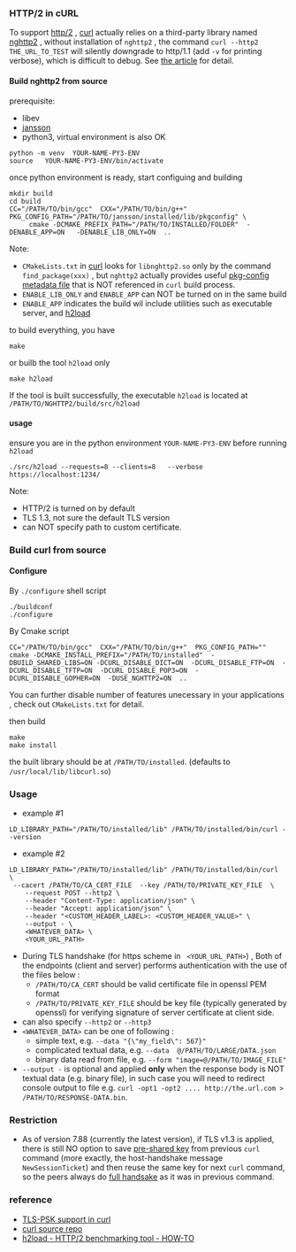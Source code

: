 ### HTTP/2 in cURL
To support [http/2](https://datatracker.ietf.org/doc/html/rfc7540) , [curl](https://github.com/curl/curl) actually relies on a third-party library named [nghttp2](https://github.com/nghttp2/nghttp2) , without installation of `nghttp2` , the command `curl --http2 THE_URL_TO_TEST` will silently downgrade to http/1.1 (add `-v` for printing verbose), which is difficult to debug. See [the article](https://curl.se/docs/http2.html) for detail.

#### Build nghttp2 from source
prerequisite:
- libev
- [jansson](https://github.com/akheron/jansson)
- python3, virtual environment is also OK
```shell
python -m venv  YOUR-NAME-PY3-ENV
source   YOUR-NAME-PY3-ENV/bin/activate
```
once python environment is ready, start configuing and building
```
mkdir build
cd build
CC="/PATH/TO/bin/gcc"  CXX="/PATH/TO/bin/g++"  PKG_CONFIG_PATH="/PATH/TO/jansson/installed/lib/pkgconfig" \
     cmake -DCMAKE_PREFIX_PATH="/PATH/TO/INSTALLED/FOLDER"  -DENABLE_APP=ON   -DENABLE_LIB_ONLY=ON  ..

```
Note:
- `CMakeLists.txt` in [curl](https://github.com/curl/curl) looks for `libnghttp2.so` only by the command `find_package(xxx)` , but `nghttp2` actually provides useful [pkg-config metadata file](https://en.wikipedia.org/wiki/Pkg-config) that is NOT referenced in `curl` build process.
- `ENABLE_LIB_ONLY` and `ENABLE_APP` can NOT be turned on in the same build
- `ENABLE_APP` indicates the build wil include utilities such as executable server, and [h2load](https://nghttp2.org/documentation/h2load-howto.html)

to build everything, you have
```
make
```
or builb the tool `h2load` only
```
make h2load
```
If the tool is built successfully, the executable `h2load` is located at `/PATH/TO/NGHTTP2/build/src/h2load`

#### usage
ensure you are in the python environment `YOUR-NAME-PY3-ENV` before running `h2load`
```
./src/h2load --requests=8 --clients=8   --verbose  https://localhost:1234/
```
Note:
- HTTP/2 is turned on by default
- TLS 1.3, not sure the default TLS version
- can NOT specify path to custom certificate.

### Build curl from source
#### Configure
By `./configure` shell script
```
./buildconf
./configure
```
By Cmake script
```
CC="/PATH/TO/bin/gcc"  CXX="/PATH/TO/bin/g++"  PKG_CONFIG_PATH=""  cmake -DCMAKE_INSTALL_PREFIX="/PATH/TO/installed"  -DBUILD_SHARED_LIBS=ON -DCURL_DISABLE_DICT=ON  -DCURL_DISABLE_FTP=ON  -DCURL_DISABLE_TFTP=ON  -DCURL_DISABLE_POP3=ON  -DCURL_DISABLE_GOPHER=ON  -DUSE_NGHTTP2=ON  ..
```
You can further disable number of features unecessary in your applications , check out `CMakeLists.txt` for detail.

then build
```
make
make install
```
the built library should be at `/PATH/TO/installed`. (defaults to `/usr/local/lib/libcurl.so`)


### Usage
* example #1
```
LD_LIBRARY_PATH="/PATH/TO/installed/lib" /PATH/TO/installed/bin/curl --version
```

* example #2
```
LD_LIBRARY_PATH="/PATH/TO/installed/lib" /PATH/TO/installed/bin/curl  \
 --cacert /PATH/TO/CA_CERT_FILE  --key /PATH/TO/PRIVATE_KEY_FILE  \
    --request POST --http2 \
    --header "Content-Type: application/json" \
    --header "Accept: application/json" \
    --header "<CUSTOM_HEADER_LABEL>: <CUSTOM_HEADER_VALUE>" \
    --output - \
    <WHATEVER_DATA> \
    <YOUR_URL_PATH>
```

* During TLS handshake (for https scheme in ` <YOUR_URL_PATH>`) , Both of the endpoints (client and server) performs authentication with the use of the files below :
  * `/PATH/TO/CA_CERT` should be valid certificate file in openssl PEM format
  * `/PATH/TO/PRIVATE_KEY_FILE` should be key file (typically generated by openssl) for verifying signature of server certificate at client side.
* can also specify `--http2` or `--http3`
* `<WHATEVER_DATA>` can be one of following :
  * simple text, e.g. `--data "{\"my_field\": 567}"`
  * complicated textual data, e.g. `--data  @/PATH/TO/LARGE/DATA.json`
  * binary data read from file, e.g. `--form "image=@/PATH/TO/IMAGE_FILE"`
* `--output -` is optional and applied **only** when the response body is NOT textual data (e.g. binary file), in such case you will need to redirect console output to file e.g. `curl -opt1 -opt2 .... http://the.url.com > /PATH/TO/RESPONSE-DATA.bin`.

### Restriction
- As of version 7.88 (currently the latest version), if TLS v1.3 is applied, there is still NO option to save [pre-shared key](https://en.wikipedia.org/wiki/TLS-PSK) from previous `curl` command (more exactly, the host-handshake message `NewSessionTicket`) and then reuse the same key for next `curl` command, so the peers always do [full handsake](https://www.rfc-editor.org/rfc/rfc8446#section-2) as it was in previous command.

### reference
- [TLS-PSK support in curl](https://stackoverflow.com/questions/50740130/tls-psk-support-in-curl)
- [curl source repo](https://github.com/curl/curl/blob/master/GIT-INFO)
- [h2load - HTTP/2 benchmarking tool - HOW-TO](https://nghttp2.org/documentation/h2load-howto.html)
